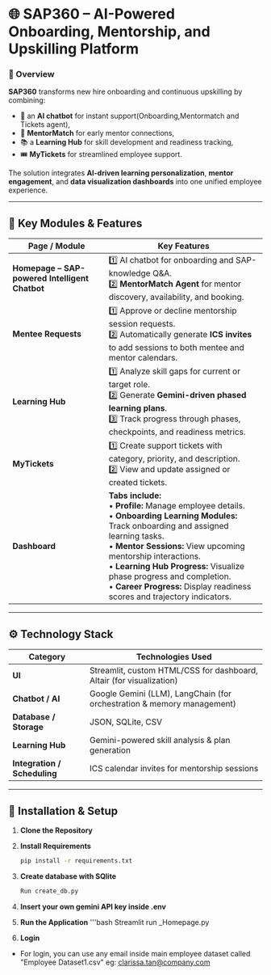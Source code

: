 # 🌐 SAP360 – AI-Powered Onboarding, Mentorship, and Upskilling Platform

### 🚀 Overview
**SAP360** transforms new hire onboarding and continuous upskilling by combining:
- 🤖 an **AI chatbot** for instant support(Onboarding,Mentormatch and Tickets agent),
- 🧭 **MentorMatch** for early mentor connections,
- 📚 a **Learning Hub** for skill development and readiness tracking,
- 🎟️ **MyTickets** for streamlined employee support.

The solution integrates **AI-driven learning personalization**, **mentor engagement**, and **data visualization dashboards** into one unified employee experience.

---

## 🧩 Key Modules & Features

| **Page / Module** | **Key Features** |
|--------------------|------------------|
| **Homepage – SAP-powered Intelligent Chatbot** | 1️⃣ AI chatbot for onboarding and SAP-knowledge Q&A.<br>2️⃣ **MentorMatch Agent** for mentor discovery, availability, and booking. |<br> 3️⃣ **Tickets** for easy ticket raising 
| **Mentee Requests** | 1️⃣ Approve or decline mentorship session requests.<br>2️⃣ Automatically generate **ICS invites** to add sessions to both mentee and mentor calendars. |3️⃣ Write Takeaways after a session - this takeaway is also linked to learninghub, to give course sugesstions. 
| **Learning Hub** | 1️⃣ Analyze skill gaps for current or target role.<br>2️⃣ Generate **Gemini-driven phased learning plans**.<br>3️⃣ Track progress through phases, checkpoints, and readiness metrics. |
| **MyTickets** | 1️⃣ Create support tickets with category, priority, and description.<br>2️⃣ View and update assigned or created tickets. |
| **Dashboard** | **Tabs include:**<br>• **Profile:** Manage employee details.<br>• **Onboarding Learning Modules:** Track onboarding and assigned learning tasks.<br>• **Mentor Sessions:** View upcoming mentorship interactions.<br>• **Learning Hub Progress:** Visualize phase progress and completion.<br>• **Career Progress:** Display readiness scores and trajectory indicators. |

---

## ⚙️ Technology Stack

| **Category** | **Technologies Used** |
|---------------|-----------------------|
| **UI** | Streamlit, custom HTML/CSS for dashboard, Altair (for visualization) |
| **Chatbot / AI** | Google Gemini (LLM), LangChain (for orchestration & memory management) |
| **Database / Storage** | JSON, SQLite, CSV |
| **Learning Hub** | Gemini-powered skill analysis & plan generation |
| **Integration / Scheduling** | ICS calendar invites for mentorship sessions |

---


## 🧰 Installation & Setup

1. **Clone the Repository**
  
3. **Install Requirements**
   ```bash
   pip install -r requirements.txt


3. **Create database with SQlite**
   ```bash
   Run create_db.py

4. **Insert your own gemini API key inside .env**

5. **Run the Application**
'''bash
Streamlit run _Homepage.py


6. **Login**
  - For login, you can use any email inside main employee dataset called "Employee Dataset1.csv"
   eg: clarissa.tan@company.com
